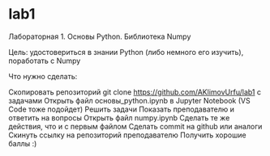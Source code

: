 # lab1
Лабораторная 1. Основы Python. Библиотека Numpy

Цель: удостовериться в знании Python (либо немного его изучить), поработать с Numpy

Что нужно сделать:

Скопировать репозиторий git clone https://github.com/AKlimovUrfu/lab1 с задачами
Открыть файл основы_python.ipynb в Jupyter Notebook (VS Code тоже подойдет)
Решить задачи
Показать преподавателю и ответить на вопросы
Открыть файл numpy.ipynb
Сделать те же действия, что и с первым файлом
Сделать commit на github или аналоги
Скинуть ссылку на репозиторий преподавателю
Получить хорошие баллы :)
